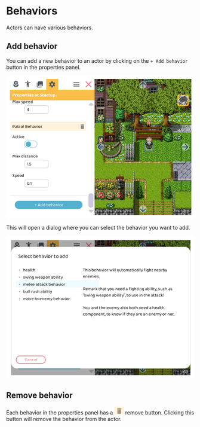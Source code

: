 # Behaviors

Actors can have various behaviors.


## Add behavior

You can add a new behavior to an actor by clicking on the `+ Add behavior` button in the properties panel.

![](img/properties_add_behavior.png)

This will open a dialog where you can select the behavior you want to add.

![](img/add_behavior.png)

## Remove behavior

Each behavior in the properties panel has a ![](../img/delete_icon_big.png) remove button. Clicking this button will remove the behavior from the actor.